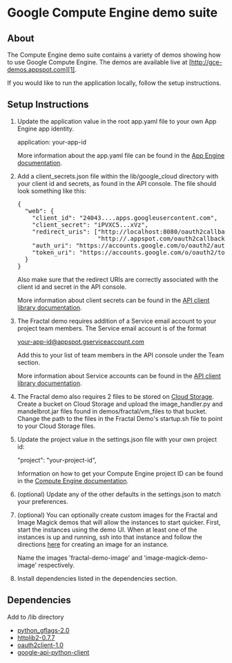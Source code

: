 # Google Compute Engine demo suite

## About

The Compute Engine demo suite contains a variety of demos showing how
to use Google Compute Engine. The demos are available live at
[http://gce-demos.appspot.com][1].

If you would like to run the application locally, follow the setup
instructions.

## Setup Instructions

1. Update the application value in the root app.yaml file to your own
   App Engine app identity.

   application: your-app-id

   More information about the app.yaml file can be found in the [App
   Engine documentation][2].

2. Add a client_secrets.json file within the lib/google_cloud directory
   with your client id and secrets, as found in the API console. The file
   should look something like this:

   <pre>{
     "web": {
       "client_id": "24043....apps.googleusercontent.com",
       "client_secret": "iPVXC5...xVz",
       "redirect_uris": ["http://localhost:8080/oauth2callback",
                         "http://<your-app-id>.appspot.com/oauth2callback"],
       "auth_uri": "https://accounts.google.com/o/oauth2/auth",
       "token_uri": "https://accounts.google.com/o/oauth2/token"
     }
   }</pre>

   Also make sure that the redirect URIs are correctly associated with the
   client id and secret in the API console.

   More information about client secrets can be found in the
   [API client library documentation][3].

3. The Fractal demo requires addition of a Service email account to your
   project team members. The Service email account is of the format

   your-app-id@appspot.gserviceaccount.com

   Add this to your list of team members in the API console under the Team
   section.

   More information about Service accounts can be found in the
   [API client library documentation][4].

4. The Fractal demo also requires 2 files to be stored on [Cloud Storage][5].
   Create a bucket on Cloud Storage and upload the image_handler.py and
   mandelbrot.jar files found in demos/fractal/vm_files to that bucket.
   Change the path to the files in the Fractal Demo's startup.sh file to point
   to your Cloud Storage files.

5. Update the project value in the settings.json file with your own project id:

   "project": "your-project-id",

   Information on how to get your Compute Engine project ID can be found
   in the [Compute Engine documentation][6].

6. (optional) Update any of the other defaults in the settings.json to
   match your preferences.

7. (optional) You can optionally create custom images for the Fractal and
   Image Magick demos that will allow the instances to start quicker. First,
   start the instances using the demo UI. When at least one of the instances
   is up and running, ssh into that instance and follow the directions
   [here][7] for creating an image for an instance.

   Name the images 'fractal-demo-image' and 'image-magick-demo-image'
   respectively.

8. Install dependencies listed in the dependencies section.

## Dependencies

Add to /lib directory
- [python_gflags-2.0][8]
- [httplib2-0.7.7][9]
- [oauth2client-1.0][10]
- [google-api-python-client][11]


[1]: http://gce-demos.appspot.com
[2]: https://developers.google.com/appengine/docs/python/config/appconfig#About_app_yaml
[3]: https://developers.google.com/api-client-library/python/guide/aaa_client_secrets
[4]: https://developers.google.com/api-client-library/python/platforms/google_app_engine#ServiceAccounts
[5]: https://developers.google.com/storage/
[6]: https://developers.google.com/compute/docs/faq#wherecanifind
[7]: https://developers.google.com/compute/docs/images#installinganimage
[8]: http://code.google.com/p/python-gflags/
[9]: http://code.google.com/p/httplib2/
[10]: http://pypi.python.org/pypi/oauth2client/1.0
[11]: https://code.google.com/p/google-api-python-client/
